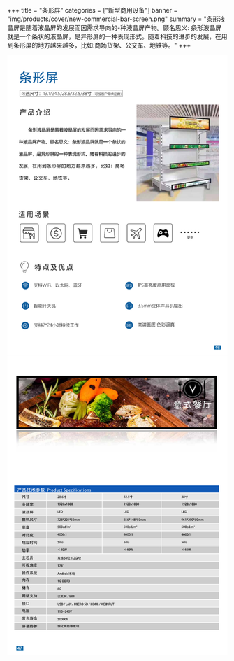 +++
title = "条形屏"
categories = ["新型商用设备"]
banner = "img/products/cover/new-commercial-bar-screen.png"
summary = "条形液晶屏是随着液晶屏的发展而因需求导向的-种液晶屏产物。顾名思义: 条形液晶屏就是一个条状的液晶屏，是异形屏的一种表现形式。随着科技的进步的发展，在用到条形屏的地方越来越多，比如:商场货架、公交车、地铁等。"
+++

![alt](53.png)
![alt](54.png)
